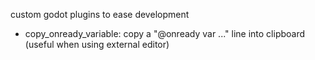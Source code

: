 custom godot plugins to ease development

- copy_onready_variable: copy a "@onready var ..." line into clipboard
    (useful when using external editor)
